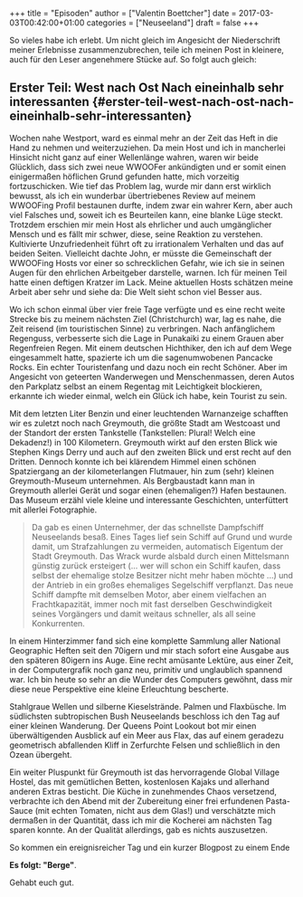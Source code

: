 +++
title = "Episoden"
author = ["Valentin Boettcher"]
date = 2017-03-03T00:42:00+01:00
categories = ["Neuseeland"]
draft = false
+++

So vieles habe ich erlebt. Um nicht gleich im Angesicht der
Niederschrift meiner Erlebnisse zusammenzubrechen, teile ich meinen
Post in kleinere, auch für den Leser angenehmere Stücke auf.  So folgt
auch gleich:


## Erster Teil: West nach Ost Nach eineinhalb sehr interessanten {#erster-teil-west-nach-ost-nach-eineinhalb-sehr-interessanten}

Wochen nahe Westport, ward es einmal mehr an der Zeit das Heft in die
Hand zu nehmen und weiterzuziehen. Da mein Host und ich in mancherlei
Hinsicht nicht ganz auf einer Wellenlänge wahren, waren wir beide
Glücklich, dass sich zwei neue WWOOFer ankündigten und er somit einen
einigermaßen höflichen Grund gefunden hatte, mich vorzeitig
fortzuschicken. Wie tief das Problem lag, wurde mir dann erst wirklich
bewusst, als ich ein wunderbar übertriebenes Review auf meinem
WWOOFing Profil bestaunen durfte, indem zwar ein wahrer Kern, aber
auch viel Falsches und, soweit ich es Beurteilen kann, eine blanke
Lüge steckt. Trotzdem erschien mir mein Host als ehrlicher und auch
umgänglicher Mensch und es fällt mir schwer, diese, seine Reaktion zu
verstehen. Kultivierte Unzufriedenheit führt oft zu irrationalem
Verhalten und das auf beiden Seiten. Vielleicht dachte John, er müsste
die Gemeinschaft der WWOOFing Hosts vor einer so schrecklichen Gefahr,
wie ich sie in seinen Augen für den ehrlichen Arbeitgeber darstelle,
warnen. Ich für meinen Teil hatte einen deftigen Kratzer im
Lack. Meine aktuellen Hosts schätzen meine Arbeit aber sehr und siehe
da: Die Welt sieht schon viel Besser aus.

Wo ich schon einmal über vier freie Tage verfügte und es eine recht
weite Strecke bis zu meinem nächsten Ziel (Christchurch) war, lag es
nahe, die Zeit reisend (im touristischen Sinne) zu verbringen. Nach
anfänglichem Regenguss, verbesserte sich die Lage in Punakaiki zu
einem Grauen aber Regenfreien Regen. Mit einem deutschen Hichthiker,
den ich auf dem Wege eingesammelt hatte, spazierte ich um die
sagenumwobenen Pancacke Rocks. Ein echter Touristenfang und dazu noch
ein recht Schöner. Aber im Angesicht von geteerten Wanderwegen und
Menschenmassen, deren Autos den Parkplatz selbst an einem Regentag mit
Leichtigkeit blockieren, erkannte ich wieder einmal, welch ein Glück
ich habe, kein Tourist zu sein.

Mit dem letzten Liter Benzin und einer leuchtenden Warnanzeige
schafften wir es zuletzt noch nach Greymouth, die größte Stadt am
Westcoast und der Standort der ersten Tankstelle (Tankstellen: Plural!
Welch eine Dekadenz!) in 100 Kilometern. Greymouth wirkt auf den
ersten Blick wie Stephen Kings Derry und auch auf den zweiten Blick
und erst recht auf den Dritten. Dennoch konnte ich bei klärendem
Himmel einen schönen Spatziergang an der kilometerlangen Flutmauer,
hin zum (sehr) kleinen Greymouth-Museum unternehmen. Als Bergbaustadt
kann man in Greymouth allerlei Gerät und sogar einen (ehemaligen?)
Hafen bestaunen. Das Museum erzähl viele kleine und interessante
Geschichten, unterfüttert mit allerlei Fotographie.

> Da gab es einen Unternehmer, der das schnellste Dampfschiff
Neuseelands besaß. Eines Tages lief sein Schiff auf Grund und wurde
damit, um Strafzahlungen zu vermeiden, automatisch Eigentum der Stadt
Greymouth. Das Wrack wurde alsbald durch einen Mittelsmann günstig
zurück ersteigert (... wer will schon ein Schiff kaufen, dass selbst
der ehemalige stolze Besitzer nicht mehr haben möchte ...) und der
Antrieb in ein großes ehemaliges Segelschiff verpflanzt. Das neue
Schiff dampfte mit demselben Motor, aber einem vielfachen an
Frachtkapazität, immer noch mit fast derselben Geschwindigkeit seines
Vorgängers und damit weitaus schneller, als all seine Konkurrenten.

In einem Hinterzimmer fand sich eine komplette Sammlung aller National
Geographic Heften seit den 70igern und mir stach sofort eine Ausgabe
aus den späteren 80igern ins Auge. Eine recht amüsante Lektüre, aus
einer Zeit, in der Computergrafik noch ganz neu, primitiv und
unglaublich spannend war. Ich bin heute so sehr an die Wunder des
Computers gewöhnt, dass mir diese neue Perspektive eine kleine
Erleuchtung bescherte.

Stahlgraue Wellen und silberne Kieselstrände. Palmen und
Flaxbüsche. Im südlichsten subtropischen Bush Neuseelands beschloss
ich den Tag auf einer kleinen Wanderung. Der Queens Point Lookout bot
mir einen überwältigenden Ausblick auf ein Meer aus Flax, das auf
einem geradezu geometrisch abfallenden Kliff in Zerfurchte Felsen und
schließlich in den Ozean übergeht.

Ein weiter Pluspunkt für Greymouth ist das hervorragende Global
Village Hostel, das mit gemütlichen Betten, kostenlosen Kajaks und
allerhand anderen Extras besticht. Die Küche in zunehmendes Chaos
versetzend, verbrachte ich den Abend mit der Zubereitung einer frei
erfundenen Pasta-Sauce (mit echten Tomaten, nicht aus dem Glas!) und
verschätzte mich dermaßen in der Quantität, dass ich mir die Kocherei
am nächsten Tag sparen konnte. An der Qualität allerdings, gab es
nichts auszusetzen.

So kommen ein ereignisreicher Tag und ein kurzer Blogpost zu einem
Ende

**Es folgt: "Berge"**.

Gehabt euch gut.